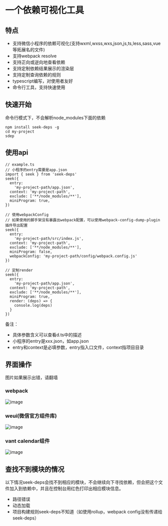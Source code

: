 # 一个依赖可视化工具

## 特点

- 支持微信小程序的依赖可视化(支持wxml,wxss,wxs,json,js,ts,less,sass,vue等拓展名的文件)
- 支持webpack resolve
- 支持正向或逆向地查看依赖
- 支持定制依赖结果展示的渲染层
- 支持定制查询依赖的规则
- typescript编写，对使用者友好
- 命令行工具，支持快速使用

## 快速开始

命令行模式下，不会解析node_modules下面的依赖

```
npm install seek-deps -g
cd my-project
sdep
```

## 使用api

```
// example.ts
// 小程序的entry需要是app.json
import { seek } from 'seek-deps'
seek({
  entry:
    'my-project-path/app.json',
  context: 'my-project-path',
  exclude: ['**/node_modules/**'],
  miniProgram: true,
}) 

// 使用webpackConfig
// 如果使用的脚手架没有暴露出webpack配置，可以使用webpack-config-dump-plugin插件导出配置
seek({
  entry:
    'my-project-path/src/index.js',
  context: 'my-project-path',
  exclude: ['**/node_modules/**'],
  miniProgram: false,
  webpackConfig: 'my-project-path/config/webpack.config.js'
}) 

// 定制render
seek({
  entry:
    'my-project-path/app.json',
  context: 'my-project-path',
  exclude: ['**/node_modules/**'],
  miniProgram: true,
  render: (deps) => {
    console.log(deps)
  }
}) 
```
备注：

- 具体参数含义可以查看d.ts中的描述
- 小程序的entry是xxx.json，如app.json
- entry和context是必填参数，entry指入口文件，context指项目目录

## 界面操作

图片如果展示出错，请翻墙

### webpack

![image](https://s1.ax1x.com/2020/07/21/UTmfJK.png)

### weui(微信官方组件库)

![image](https://s3.ax1x.com/2021/02/02/yuLeKK.png)

### vant calendar组件

![image](https://s3.ax1x.com/2021/02/03/yujcsP.png)

## 查找不到模块的情况

以下情况seek-deps会找不到相应的模块，不会继续向下寻找依赖，但会把这个文件加入到依赖中，并且在控制台用红色打印出相应模块信息。

- 路径错误
- 动态加载
- 项目构建规则seek-deps不知道（如使用rollup，webpack config没有传递给seek-deps）
